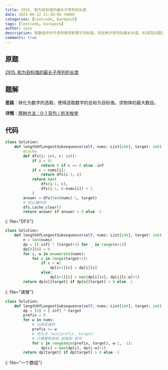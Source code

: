 ```yaml
---
title: 2915. 和为目标值的最长子序列的长度
date: 2025-06-22 21:30:00 +0800
categories: [Leetcode, Backpack]
tags: [leetcode, backpack]
author: ayou
description: 取数组中的子序列使得和等于目标值，求这种子序列的最长长度。01背包问题变体。
comments: true
---
```


## 原题
[2915. 和为目标值的最长子序列的长度](https://leetcode.cn/problems/length-of-the-longest-subsequence-that-sums-to-target/description/)

## 题解
**思路**：转化为数字的选取，使得选取数字的总和为目标值。求物体的最大数目。

**详情**：[两种方法：0-1 背包 / 折半枚举](https://leetcode.cn/problems/length-of-the-longest-subsequence-that-sums-to-target/solutions/2502839/mo-ban-qia-hao-zhuang-man-xing-0-1-bei-b-0nca)

## 代码
```python
class Solution:
    def lengthOfLongestSubsequence(self, nums: List[int], target: int) -> int:
        @cache
        def dfs(i: int, c: int):
            if i < 0:
                return 0 if c == 0 else -inf
            if c < nums[i]:
                return dfs(i-1, c)
            return max(
                dfs(i-1, c),
                dfs(i-1, c-nums[i]) + 1
            )
        answer = dfs(len(nums)-1, target)
        # 防止爆内存
        dfs.cache_clear()
        return answer if answer > 0 else -1
```
{: file="DFS"}

```python
class Solution:
    def lengthOfLongestSubsequence(self, nums: List[int], target: int) -> int:
        n = len(nums)
        dp = [[-inf] * (target+1) for _ in range(n+1)]
        dp[0][0] = 0
        for i, w in enumerate(nums):
            for c in range(target+1):
                if c < w:
                    dp[i+1][c] = dp[i][c]
                else:
                    dp[i+1][c] = max(dp[i][c], dp[i][c-w]+1)
        return dp[n][target] if dp[n][target] > 0 else -1
```
{: file="递推"}

```python
class Solution:
    def lengthOfLongestSubsequence(self, nums: List[int], target: int) -> int:
        dp = [0] + [-inf] * target
        prefix = 0
        for w in nums:
            # 记录前缀和
            prefix += w
            # 优化点：min(prefix, target)
            # 只需要枚举到 前缀和 即可
            for c in range(min(prefix, target), w-1, -1):
                dp[c] = max(dp[c], dp[c-w]+1)
        return dp[target] if dp[target] > 0 else -1
```
{: file="一个数组"}